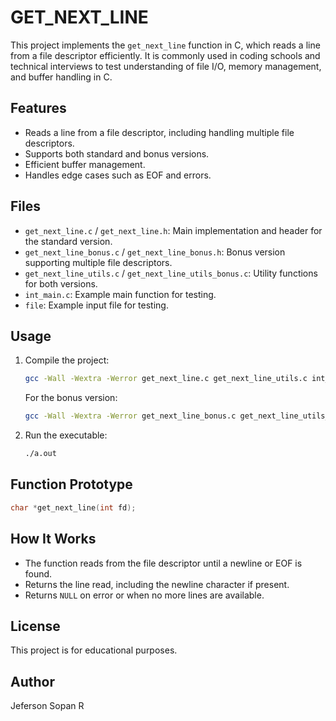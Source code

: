 # GET_NEXT_LINE

This project implements the `get_next_line` function in C, which reads a line from a file descriptor efficiently. It is commonly used in coding schools and technical interviews to test understanding of file I/O, memory management, and buffer handling in C.

## Features
- Reads a line from a file descriptor, including handling multiple file descriptors.
- Supports both standard and bonus versions.
- Efficient buffer management.
- Handles edge cases such as EOF and errors.

## Files
- `get_next_line.c` / `get_next_line.h`: Main implementation and header for the standard version.
- `get_next_line_bonus.c` / `get_next_line_bonus.h`: Bonus version supporting multiple file descriptors.
- `get_next_line_utils.c` / `get_next_line_utils_bonus.c`: Utility functions for both versions.
- `int_main.c`: Example main function for testing.
- `file`: Example input file for testing.

## Usage
1. Compile the project:
   ```bash
   gcc -Wall -Wextra -Werror get_next_line.c get_next_line_utils.c int_main.c -o a.out
   ```
   For the bonus version:
   ```bash
   gcc -Wall -Wextra -Werror get_next_line_bonus.c get_next_line_utils_bonus.c int_main.c -o a.out
   ```
2. Run the executable:
   ```bash
   ./a.out
   ```

## Function Prototype
```c
char *get_next_line(int fd);
```

## How It Works
- The function reads from the file descriptor until a newline or EOF is found.
- Returns the line read, including the newline character if present.
- Returns `NULL` on error or when no more lines are available.

## License
This project is for educational purposes.

## Author
Jeferson Sopan R

